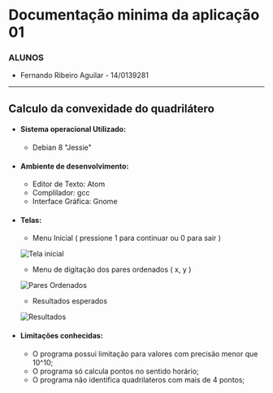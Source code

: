 # Documentação minima da aplicação 01

### ALUNOS
  * Fernando Ribeiro Aguilar - 14/0139281
----

## Calculo da convexidade do quadrilátero

* #### Sistema operacional Utilizado:
  * Debian 8 "Jessie"

* #### Ambiente de desenvolvimento:
  * Editor de Texto: Atom
  * Complilador: gcc
  * Interface Gráfica: Gnome

* #### Telas:
  * Menu Inicial ( pressione 1 para continuar ou 0 para sair )

  ![Tela inicial](http://i.imgur.com/OD3KRmb.png)


  * Menu de digitação dos pares ordenados ( x, y )

  ![Pares Ordenados](http://i.imgur.com/USGrFN3.png)

  * Resultados esperados

  ![Resultados](http://i.imgur.com/lXwjxp0.png)

* #### Limitações conhecidas:
  * O programa possui limitação para valores com precisão menor que 10^10;
  * O programa só calcula pontos no sentido horário;
  * O programa não identifica quadrilateros com mais de 4 pontos;
